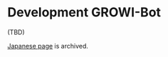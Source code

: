 # Development GROWI-Bot

(TBD)

[Japanese page](../../../../ja/dev/startup-v2/dev-slack-bot.md) is archived.
